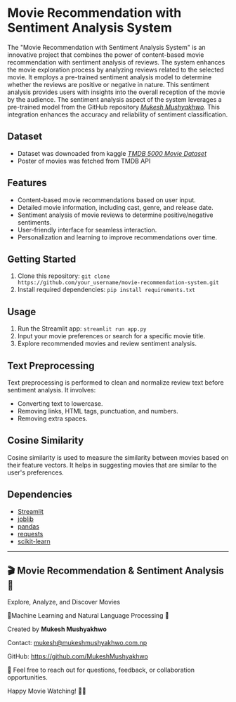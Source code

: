 # Movie Recommendation with Sentiment Analysis System
The "Movie Recommendation with Sentiment Analysis System" is an innovative project that combines the power of content-based movie recommendation with sentiment analysis of reviews. The system enhances the movie exploration process by analyzing reviews related to the selected movie. It employs a pre-trained sentiment analysis model to determine whether the reviews are positive or negative in nature. This sentiment analysis provides users with insights into the overall reception of the movie by the audience. The sentiment analysis aspect of the system leverages a pre-trained model from the GitHub repository *[Mukesh Mushyakhwo](https://github.com/MukeshMushyakhwo/Review-Sentiment-Analysis.)*. This integration enhances the accuracy and reliability of sentiment classification.

## Dataset
* Dataset was downoaded from kaggle *[TMDB 5000 Movie Dataset]("https://www.kaggle.com/datasets/tmdb/tmdb-movie-metadata")*
* Poster of movies was fetched from TMDB API



## Features

- Content-based movie recommendations based on user input.
- Detailed movie information, including cast, genre, and release date.
- Sentiment analysis of movie reviews to determine positive/negative sentiments.
- User-friendly interface for seamless interaction.
- Personalization and learning to improve recommendations over time.

## Getting Started

1. Clone this repository: `git clone https://github.com/your_username/movie-recommendation-system.git`
2. Install required dependencies: `pip install requirements.txt`

## Usage

1. Run the Streamlit app: `streamlit run app.py`
2. Input your movie preferences or search for a specific movie title.
3. Explore recommended movies and review sentiment analysis.

## Text Preprocessing

Text preprocessing is performed to clean and normalize review text before sentiment analysis. It involves:
- Converting text to lowercase.
- Removing links, HTML tags, punctuation, and numbers.
- Removing extra spaces.

## Cosine Similarity

Cosine similarity is used to measure the similarity between movies based on their feature vectors. It helps in suggesting movies that are similar to the user's preferences.

## Dependencies

- [Streamlit](https://streamlit.io/)
- [joblib](https://joblib.readthedocs.io/)
- [pandas](https://pandas.pydata.org/)
- [requests](https://docs.python-requests.org/en/latest/)
- [scikit-learn](https://scikit-learn.org)

---

## 🎬 Movie Recommendation & Sentiment Analysis 🍿

Explore, Analyze, and Discover Movies 

🌟Machine Learning and Natural Language Processing 🤖


Created by **Mukesh Mushyakhwo**

Contact: mukesh@mukeshmushyakhwo.com.np

GitHub: https://github.com/MukeshMushyakhwo

📧 Feel free to reach out for questions, feedback, or collaboration opportunities.

Happy Movie Watching! 🎥🍿
